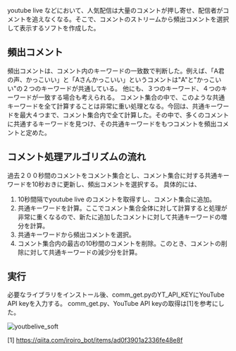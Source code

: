 youtube live などにおいて、人気配信は大量のコメントが押し寄せ、配信者がコメントを追えなくなる。そこで、コメントのストリームから頻出コメントを選択して表示するソフトを作成した。


## 頻出コメント
頻出コメントは、コメント内のキーワードの一致数で判断した。例えば、「A君の声、かっこいい」と「Aさんかっこいい」というコメントは"A"と"かっこいい"の２つのキーワードが共通している。
他にも、３つのキーワード、４つのキーワードが一致する場合も考えられる。
コメント集合の中で、このような共通キーワードを全て計算することは非常に重い処理となる。今回は、共通キーワードを最大４つまで、コメント集合内で全て計算した。その中で、多くのコメントに共通するキーワードを見つけ、その共通キーワードをもつコメントを頻出コメントと定めた。


## コメント処理アルゴリズムの流れ
過去２００秒間のコメントをコメント集合とし、コメント集合に対する共通キーワードを10秒おきに更新し、頻出コメントを選択する。
具体的には、

1. 10秒間隔でyoutube live のコメントを取得すし、コメント集合に追加。
1. 共通キーワードを計算。ここでコメント集合全体に対して計算すると処理が非常に重くなるので、新たに追加したコメントに対して共通キーワードの増分を計算。
1. 共通キーワードから頻出コメントを選択。
1. コメント集合内の最古の10秒間のコメントを削除。このとき、コメントの削除に対して共通キーワードの減少分を計算。


## 実行
必要なライブラリをインストール後、comm_get.pyのYT_API_KEYにYouTube API keyを入力する。
comm_get.py、YouTube API keyの取得は[1]を参考にした。

![youtbelive_soft](https://github.com/taisei527/youtube_comment/assets/134770116/dd43166f-0aa0-45dc-8a90-c1337096567c)

[1] https://qiita.com/iroiro_bot/items/ad0f3901a2336fe48e8f
